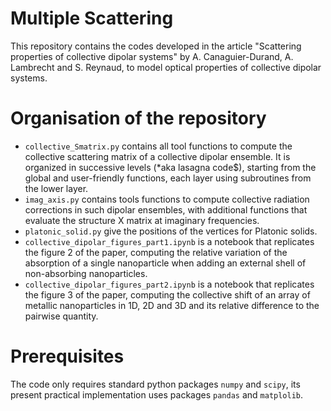 # Multiple Scattering 

This repository contains the codes developed in the article "Scattering properties of collective dipolar systems" by A. Canaguier-Durand, A. Lambrecht and S. Reynaud, to model optical properties of collective dipolar systems. 


# Organisation of the repository

- `collective_Smatrix.py` contains all tool functions to compute the collective scattering matrix of a collective dipolar ensemble. It is organized in successive levels (*aka lasagna code$), starting from the global and user-friendly functions, each layer using subroutines from the lower layer.
- `imag_axis.py` contains tools functions to compute collective radiation corrections in such dipolar ensembles, with additional functions that evaluate the structure X matrix at imaginary frequencies.
- `platonic_solid.py` give the positions of the vertices for Platonic solids.
- `collective_dipolar_figures_part1.ipynb` is a notebook that replicates the figure 2 of the paper, computing the relative variation of the absorption of a single nanoparticle when adding an external shell of non-absorbing nanoparticles.
- `collective_dipolar_figures_part2.ipynb` is a notebook that replicates the figure 3 of the paper, computing the collective shift of an array of metallic nanoparticles in 1D, 2D and 3D and its relative difference to the pairwise quantity.

# Prerequisites

The code only requires standard python packages `numpy` and `scipy`, its present practical implementation uses packages `pandas` and `matplolib`. 
